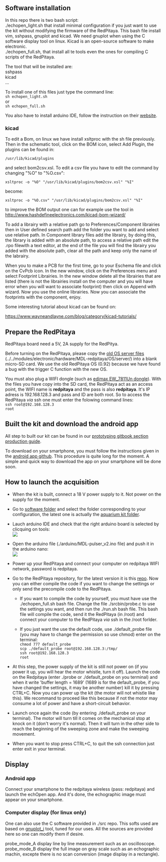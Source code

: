 ## Software installation

In this repo there is two bash script:  
 ./echopen_light.sh that install minimal configuration if you just want to use the kit without modifying the firmware of the RedPitaya. This bash file install vim, sshpass, gnuplot and kicad. We need gnuplot when using the C software display tool on linux. Kicad is an open-source software to make electronic.   
 ./echopen_full.sh, that install all te tools even the ones for compiling C scripts of the RedPitaya.

The tool that will be installed are:  
 sshpass  
 kicad  
 ...

To install one of this files just type the command line:  
`sh echopen_light.sh`  
or  
`sh echopen_full.sh`

You also have to install arduino IDE, follow the instruction on their [website](https://www.arduino.cc/en/Guide/Linux).

### kicad

To edit a Bom, on linux we have install xsltproc with the sh file previously. Then in the schematic tool, click on the BOM icon, select Add Plugin, the plugins can be found in:

    /usr/lib/kicad/plugins

and select bom2csv.xsl. To edit a csv file you have to edit the command by changing "%O" to "%O.csv": 

    xsltproc -o "%O" "/usr/lib/kicad/plugins/bom2csv.xsl" "%I"

become:

    xsltproc -o "%O.csv" "/usr/lib/kicad/plugins/bom2csv.xsl" "%I"

to improve the BOM output one can for example use the tool in http://www.hashdefineelectronics.com/kicad-bom-wizard/

To add a librairy with a relative path go to Preferences/Component librairies then in User defined search path add the folder you want to add and select use relative path. In Component library files add the librairy, by doing this, the library is added with an absolute path, to access a relative path edit the .rpo filewith a text editor, at the end of the file you will find the librairy you added with the absolute path, clear all the path and keep only the name of the labrairy.

When you to make a PCB for the first time, go to your Eschema file and click on the CvPcb icon. In the new window, click on the Preferences menu and select Footprint Librairies. In the new window delete all the librairies that are listed (there is not the librairies install on the computer and you will have error when you will want to associate footprint) then click on Append with wizard. Now you use the online librairies. Now you can associate the footprints with the component, enjoy.

Some interesting tutorial about kicad can be found on:

https://www.wayneandlayne.com/blog/category/kicad-tutorials/

## Prepare the RedPitaya

RedPitaya board need a 5V, 2A supply for the RedPitya.

Before turning on the RedPitaya, please copy the [old OS server files](../../electronic/modules/hardware/MDL-redpitaya/OS/server/) (../../modules/electronic/hardware/MDL-redpitaya/OS/server/) into a blank micro-SD card. We use the old RedPitaya OS (0.92) because we have found a bug with the trigger C function with the new OS.

You must also plug a WIFI dongle (such as [edimax EW_7811Un dongle](http://www.edimax.fr/edimax/merchandise/merchandise_detail/data/edimax/fr/wireless_adapters_n150/ew-7811un/)). With the files you have copy into the SD card, the RedPitaya act as an access point, the WIFI name is **redpitaya** and the pass is also **redpitaya**. It's IP adress is 192.168.128.3 and pass and ID are both root. So to access the RedPitaya *via* ssh one must enter the folowing command lines:  
`ssh root@192.168.128.3`  
`root`

## Built the kit and download the android app

All step to built our kit can be found in our [prototyping gitbook section production guide](https://echopen.gitbooks.io/echopen_prototyping/content/stable/guide_hardware.html).

To download on your smartphone, you must follow the instructions given in the [android app github](https://github.com/echopen/PRJ-medtec_androidapp). This procedure is quite long for the moment. A simple and quick way to download the app on your smartphone will be done soon.

## How to launch the acquisition

* When the kit is built, connect a 18 V power supply to it. Not power on the supply for the moment.

* Go to [software folder](../../electronic/modules/software) and select the folder corresponding to your configuration, the latest one is actually the  [aquarium kit folder](../../electronic/modules/software/CFG-aquarium_kit).

* Lauch arduino IDE and check that the right arduino board is selected by clicquing on tools:  
![](./images/arduino_select.png)

* Open the arduino file (./arduino/MDL-pulser_v2.ino file) and push it in the arduino nano:  
![](./images/arduino_send.png)

* Power up your RedPitaya and connect your computer on redpitaya WIFI network, password is redpitaya.

* Go to the RedPitaya repository, for the latest version it is this [repo](../../electronic/modules/software/CFG-aquarium_kit/redpitaya). Now you can either compile the code if you want to change the settings or only send the precompile code to the RedPitaya.

    * If you want to compile the code by yourself, you must have use the ./echopen_full.sh bash file. Change the file ./srcbin/probe.c to use the settings you want, and then run the ./run.sh bash file. This bash file will compile the code, send it the RedPitaya (in /root) and connect your computer to the RedPitaya *via* ssh in the /root forlder.

    * If you just want the use the default code, use ./default_probe file (you may have to change the permission so use chmod) enter on the terminal:  
`chmod 777 default_probe`  
`scp ./default_probe root@192.168.128.3:/tmp/`  
`ssh root@192.168.128.3`  
`root`  

* At this step, the power supply of the kit is still not power on (if you power it up, you will hear the motor whistle, turn it off). Launch the code on the Redpitaya (enter ./probe or ./default_probe on you terminal) and when it write 'buffer length = 1689' (1689 is for the default_probe, if you have changed the settings, it may be another number) kill it by pressing CTRL+C. Now you can power up the kit (the motor will not whistle like this). We recommand to proceed like this because if not the motor may consume a lot of power and have a short-circuit behavior.

* Launch once again the code (by entering ./default_probe on your terminal). The motor will turn till it comes on the mechanical stop at knock on it (don't worry it's normal). Then it will turn in the other side to reach the beginning of the sweeping zone and make the sweeping movement.

* When you want to stop press CTRL+C, to quit the ssh connection just enter exit in your terminal.

## Display

### Android app

Connect your smartphone to the redpitaya wireless (pass: redpitaya) and launch the echOpen app. And it's done, the echographic image must appear on your smartphone.

### Computer display (for linux only)

One can also use the C software provided in ./src repo. This softs used are based on [gnuplot_i](http://ndevilla.free.fr/gnuplot/) tool, tuned for our uses. All the sources are provided here so one can modify them if desire.

probe_mode_A display line by line measurement such as an oscilloscope. probe_mode_B display the full image on gray scale such as an echographic machin, excepte there is no scan conversion (image display in a rectangle).